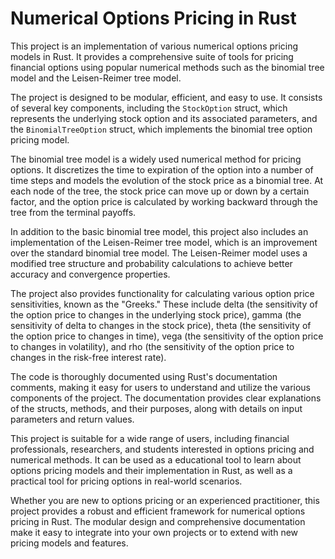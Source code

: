 # Numerical Options Pricing in Rust

This project is an implementation of various numerical options pricing models in Rust. It provides a comprehensive suite of tools for pricing financial options using popular numerical methods such as the binomial tree model and the Leisen-Reimer tree model.

The project is designed to be modular, efficient, and easy to use. It consists of several key components, including the `StockOption` struct, which represents the underlying stock option and its associated parameters, and the `BinomialTreeOption` struct, which implements the binomial tree option pricing model.

The binomial tree model is a widely used numerical method for pricing options. It discretizes the time to expiration of the option into a number of time steps and models the evolution of the stock price as a binomial tree. At each node of the tree, the stock price can move up or down by a certain factor, and the option price is calculated by working backward through the tree from the terminal payoffs.

In addition to the basic binomial tree model, this project also includes an implementation of the Leisen-Reimer tree model, which is an improvement over the standard binomial tree model. The Leisen-Reimer model uses a modified tree structure and probability calculations to achieve better accuracy and convergence properties.

The project also provides functionality for calculating various option price sensitivities, known as the "Greeks." These include delta (the sensitivity of the option price to changes in the underlying stock price), gamma (the sensitivity of delta to changes in the stock price), theta (the sensitivity of the option price to changes in time), vega (the sensitivity of the option price to changes in volatility), and rho (the sensitivity of the option price to changes in the risk-free interest rate).

The code is thoroughly documented using Rust's documentation comments, making it easy for users to understand and utilize the various components of the project. The documentation provides clear explanations of the structs, methods, and their purposes, along with details on input parameters and return values.

This project is suitable for a wide range of users, including financial professionals, researchers, and students interested in options pricing and numerical methods. It can be used as a educational tool to learn about options pricing models and their implementation in Rust, as well as a practical tool for pricing options in real-world scenarios.

Whether you are new to options pricing or an experienced practitioner, this project provides a robust and efficient framework for numerical options pricing in Rust. The modular design and comprehensive documentation make it easy to integrate into your own projects or to extend with new pricing models and features.